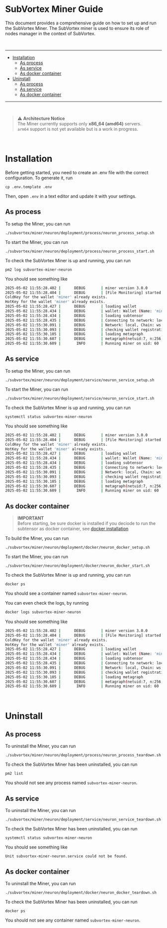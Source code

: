 # SubVortex Miner Guide

This document provides a comprehensive guide on how to set up and run the SubVortex Miner. The SubVortex miner is used to ensure its role of nodes manager in the context of SubVortex.

<br />

---

- [Installation](#installation)
  - [As process](#installation-as-process)
  - [As service](#installation-as-service)
  - [As docker container](#installation-as-container)
- [Uninstall](#uninstall)
  - [As process](#uninstall-as-process)
  - [As service](#uninstall-as-service)
  - [As docker container](#uninstall-as-container)

---

<br />

> ⚠️ **Architecture Notice**  
> The Miner currently supports only **x86_64 (amd64)** servers.  
> `arm64` support is not yet available but is a work in progress.  

<br />

# Installation

Before getting started, you need to create an .env file with the correct configuration. To generate it, run

```
cp .env.template .env
```

Then, open `.env` in a text editor and update it with your settings.

## As process <a id="installation-as-process"></a>

To setup the Miner, you can run

```
./subvortex/miner/neuron/deployment/process/neuron_process_setup.sh
```

To start the Miner, you can run

```
./subvortex/miner/neuron/deployment/process/neuron_process_start.sh
```

To check the SubVortex Miner is up and running, you can run

```
pm2 log subvortex-miner-neuron
```

You should see something like

```bash
2025-05-02 11:55:28.402 |      DEBUG       | miner version 3.0.0
2025-05-02 11:55:28.404 |      DEBUG       | [File Monitoring] started
ColdKey for the wallet 'miner' already exists.
HotKey for the wallet 'miner' already exists.
2025-05-02 11:55:28.427 |      DEBUG       | loading wallet
2025-05-02 11:55:28.434 |      DEBUG       | wallet: Wallet (Name: 'miner', Hotkey: 'default', Path: '~/.bittensor/wallets/')
2025-05-02 11:55:28.434 |      DEBUG       | loading subtensor
2025-05-02 11:55:28.435 |      DEBUG       | Connecting to network: local, chain_endpoint: ws://127.0.0.1:9944> ...
2025-05-02 11:55:30.091 |      DEBUG       | Network: local, Chain: ws://127.0.0.1:9944
2025-05-02 11:55:30.093 |      DEBUG       | checking wallet registration
2025-05-02 11:55:30.105 |      DEBUG       | loading metagraph
2025-05-02 11:55:30.607 |      DEBUG       | metagraph(netuid:7, n:256, block:4444047, network:finney)
2025-05-02 11:55:30.609 |       INFO       | Running miner on uid: 60
```

## As service <a id="installation-as-service"></a>

To setup the Miner, you can run

```
./subvortex/miner/neuron/deployment/service/neuron_service_setup.sh
```

To start the Miner, you can run

```
./subvortex/miner/neuron/deployment/service/neuron_service_start.sh
```

To check the SubVortex Miner is up and running, you can run

```
systemctl status subvortex-miner-neuron
```

You should see something like

```bash
2025-05-02 11:55:28.402 |      DEBUG       | miner version 3.0.0
2025-05-02 11:55:28.404 |      DEBUG       | [File Monitoring] started
ColdKey for the wallet 'miner' already exists.
HotKey for the wallet 'miner' already exists.
2025-05-02 11:55:28.427 |      DEBUG       | loading wallet
2025-05-02 11:55:28.434 |      DEBUG       | wallet: Wallet (Name: 'miner', Hotkey: 'default', Path: '~/.bittensor/wallets/')
2025-05-02 11:55:28.434 |      DEBUG       | loading subtensor
2025-05-02 11:55:28.435 |      DEBUG       | Connecting to network: local, chain_endpoint: ws://127.0.0.1:9944> ...
2025-05-02 11:55:30.091 |      DEBUG       | Network: local, Chain: ws://127.0.0.1:9944
2025-05-02 11:55:30.093 |      DEBUG       | checking wallet registration
2025-05-02 11:55:30.105 |      DEBUG       | loading metagraph
2025-05-02 11:55:30.607 |      DEBUG       | metagraph(netuid:7, n:256, block:4444047, network:finney)
2025-05-02 11:55:30.609 |       INFO       | Running miner on uid: 60
```

## As docker container <a id="installation-as-container"></a>

> **IMPORTANT** <br />
> Before starting, be sure docker is installed if you deciode to run the subtensor as docker container, see [docker installation](../../scripts/docker/README.md)

To build the Miner, you can run

```
./subvortex/miner/neuron/deployment/docker/neuron_docker_setup.sh
```

To start the Miner, you can run

```
./subvortex/miner/neuron/deployment/docker/neuron_docker_start.sh
```

To check the SubVortex Miner is up and running, you can run

```
docker ps
```

You should see a container named `subvortex-miner-neuron`.

You can even check the logs, by running

```bash
docker logs subvortex-miner-neuron
```

You should see something like

```bash
2025-05-02 11:55:28.402 |      DEBUG       | miner version 3.0.0
2025-05-02 11:55:28.404 |      DEBUG       | [File Monitoring] started
ColdKey for the wallet 'miner' already exists.
HotKey for the wallet 'miner' already exists.
2025-05-02 11:55:28.427 |      DEBUG       | loading wallet
2025-05-02 11:55:28.434 |      DEBUG       | wallet: Wallet (Name: 'miner', Hotkey: 'default', Path: '~/.bittensor/wallets/')
2025-05-02 11:55:28.434 |      DEBUG       | loading subtensor
2025-05-02 11:55:28.435 |      DEBUG       | Connecting to network: local, chain_endpoint: ws://127.0.0.1:9944> ...
2025-05-02 11:55:30.091 |      DEBUG       | Network: local, Chain: ws://127.0.0.1:9944
2025-05-02 11:55:30.093 |      DEBUG       | checking wallet registration
2025-05-02 11:55:30.105 |      DEBUG       | loading metagraph
2025-05-02 11:55:30.607 |      DEBUG       | metagraph(netuid:7, n:256, block:4444047, network:finney)
2025-05-02 11:55:30.609 |       INFO       | Running miner on uid: 60
```

<br />

# Uninstall

## As process <a id="uninstall-as-process"></a>

To uninstall the Miner, you can run

```
./subvortex/miner/neuron/deployment/process/neuron_process_teardown.sh
```

To check the SubVortex Miner has been uninstalled, you can run

```
pm2 list
```

You should not see any process named `subvortex-miner-neuron`.

## As service <a id="uninstall-as-service"></a>

To uninstall the Miner, you can run

```
./subvortex/miner/neuron/deployment/service/neuron_service_teardown.sh
```

To check the SubVortex Miner has been uninstalled, you can run

```
systemctl status subvortex-miner-neuron
```

You should see something like

```
Unit subvortex-miner-neuron.service could not be found.
```

## As docker container <a id="uninstall-as-container"></a>

To uninstall the Miner, you can run

```
./subvortex/miner/neuron/deployment/docker/neuron_docker_teardown.sh
```

To check the SubVortex Miner has been uninstalled, you can run

```
docker ps
```

You should not see any container named `subvortex-miner-neuron`.
